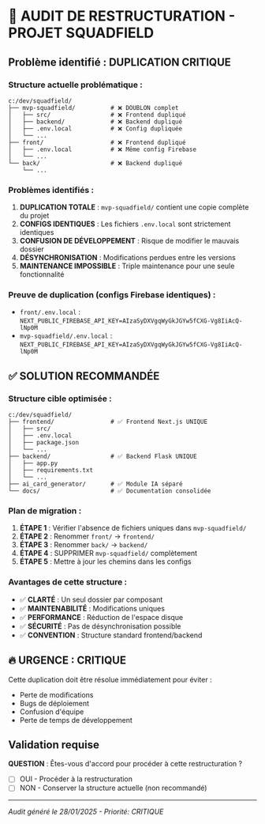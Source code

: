 # 🚨 AUDIT DE RESTRUCTURATION - PROJET SQUADFIELD

## Problème identifié : DUPLICATION CRITIQUE

### Structure actuelle problématique :
```
c:/dev/squadfield/
├── mvp-squadfield/          # ❌ DOUBLON complet
│   ├── src/                 # ❌ Frontend dupliqué
│   ├── backend/             # ❌ Backend dupliqué  
│   ├── .env.local           # ❌ Config dupliquée
│   └── ...
├── front/                   # ❌ Frontend dupliqué
│   ├── .env.local           # ❌ Même config Firebase
│   └── ...
└── back/                    # ❌ Backend dupliqué
    └── ...
```

### Problèmes identifiés :

1. **DUPLICATION TOTALE** : `mvp-squadfield/` contient une copie complète du projet
2. **CONFIGS IDENTIQUES** : Les fichiers `.env.local` sont strictement identiques
3. **CONFUSION DE DÉVELOPPEMENT** : Risque de modifier le mauvais dossier
4. **DÉSYNCHRONISATION** : Modifications perdues entre les versions
5. **MAINTENANCE IMPOSSIBLE** : Triple maintenance pour une seule fonctionnalité

### Preuve de duplication (configs Firebase identiques) :
- `front/.env.local` : `NEXT_PUBLIC_FIREBASE_API_KEY=AIzaSyDXVgqWyGkJGYw5fCXG-Vg8IiAcQ-lNp0M`
- `mvp-squadfield/.env.local` : `NEXT_PUBLIC_FIREBASE_API_KEY=AIzaSyDXVgqWyGkJGYw5fCXG-Vg8IiAcQ-lNp0M`

## ✅ SOLUTION RECOMMANDÉE

### Structure cible optimisée :
```
c:/dev/squadfield/
├── frontend/                # ✅ Frontend Next.js UNIQUE
│   ├── src/
│   ├── .env.local
│   ├── package.json
│   └── ...
├── backend/                 # ✅ Backend Flask UNIQUE
│   ├── app.py
│   ├── requirements.txt
│   └── ...
├── ai_card_generator/       # ✅ Module IA séparé
└── docs/                    # ✅ Documentation consolidée
```

### Plan de migration :

1. **ÉTAPE 1** : Vérifier l'absence de fichiers uniques dans `mvp-squadfield/`
2. **ÉTAPE 2** : Renommer `front/` → `frontend/` 
3. **ÉTAPE 3** : Renommer `back/` → `backend/`
4. **ÉTAPE 4** : SUPPRIMER `mvp-squadfield/` complètement
5. **ÉTAPE 5** : Mettre à jour les chemins dans les configs

### Avantages de cette structure :

- ✅ **CLARTÉ** : Un seul dossier par composant
- ✅ **MAINTENABILITÉ** : Modifications uniques
- ✅ **PERFORMANCE** : Réduction de l'espace disque
- ✅ **SÉCURITÉ** : Pas de désynchronisation possible
- ✅ **CONVENTION** : Structure standard frontend/backend

## 🔥 URGENCE : CRITIQUE

Cette duplication doit être résolue immédiatement pour éviter :
- Perte de modifications
- Bugs de déploiement  
- Confusion d'équipe
- Perte de temps de développement

## Validation requise

**QUESTION** : Êtes-vous d'accord pour procéder à cette restructuration ?
- [ ] OUI - Procéder à la restructuration
- [ ] NON - Conserver la structure actuelle (non recommandé)

---
*Audit généré le 28/01/2025 - Priorité: CRITIQUE*
